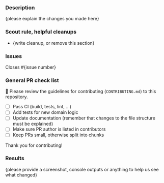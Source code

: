 ### Description

{please explain the changes you made here}

### Scout rule, helpful cleanups

- {write cleanup, or remove this section}

### Issues

Closes #{issue number}

### General PR check list

🚨 Please review the guidelines for contributing (`CONTRIBUTING.md`) to this repository.

- [ ] Pass CI (build, tests, lint, ...)
- [ ] Add tests for new domain logic
- [ ] Update documentation (remember that changes to the file structure must be explained)
- [ ] Make sure PR author is listed in contributors
- [ ] Keep PRs small, otherwise split into chunks

Thank you for contributing!

### Results

{please provide a screenshot, console outputs or anything to help us see what changed}
